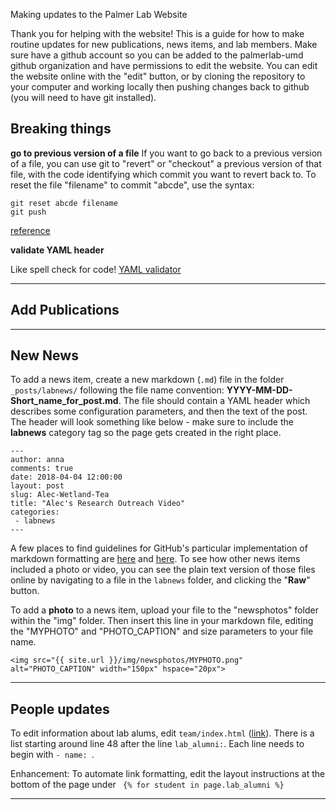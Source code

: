 Making updates to the Palmer Lab Website

Thank you for helping with the website! This is a guide for how to make routine updates for new publications, news items, and lab members. Make sure have a github account so you can be added to the palmerlab-umd github organization and have permissions to edit the website. You can edit the website online with the "edit" button, or by cloning the repository to your computer and working locally then pushing changes back to github (you will need to have git installed). 

## Breaking things

**go to previous version of a file**
If you want to go back to a previous version of a file, you can use git to "revert" or "checkout" a previous version of that file, with the code identifying which commit you want to revert back to. To reset the file "filename" to commit "abcde", use the syntax: 

```
git reset abcde filename
git push
```

[reference](https://fettblog.eu/snippets/git/reverting-a-single-file/)

**validate YAML header**

Like spell check for code! 
[YAML validator](https://codebeautify.org/yaml-validator)

---

## Add Publications

---

## New News

To add a news item, create a new markdown (`.md`) file in the folder `_posts/labnews/` following the file name convention: **YYYY-MM-DD-Short_name_for_post.md**. The file should contain a YAML header which describes some configuration parameters, and then the text of the post. The header will look something like below - make sure to include the **labnews** category tag so the page gets created in the right place. 

```
---
author: anna
comments: true
date: 2018-04-04 12:00:00
layout: post
slug: Alec-Wetland-Tea
title: "Alec's Research Outreach Video"
categories:
 - labnews
---
```

A few places to find guidelines for GitHub's particular implementation of markdown formatting are [here](https://guides.github.com/features/mastering-markdown/) and [here](https://github.com/adam-p/markdown-here/wiki/Markdown-Cheatsheet). To see how other news items included a photo or video, you can see the plain text version of those files online by navigating to a file in the `labnews` folder, and clicking the "**Raw**" button.  

To add a **photo** to a news item, upload your file to the "newsphotos" folder within the "img" folder. Then insert this line in your markdown file, editing the "MYPHOTO" and "PHOTO_CAPTION" and size parameters to your file name.
```
<img src="{{ site.url }}/img/newsphotos/MYPHOTO.png" alt="PHOTO_CAPTION" width="150px" hspace="20px">
```
---

## People updates

To edit information about lab alums, edit `team/index.html` ([link](https://github.com/palmerlab-umd/palmerlab-umd.github.io/blob/master/team/index.html)). There is a list starting around line 48 after the line `lab_alumni:`. Each line needs to begin with `- name: `. 

Enhancement: To automate link formatting, edit the layout instructions at the bottom of the page under ` {% for student in page.lab_alumni %}`

---

